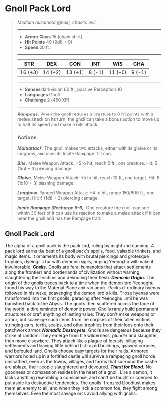 # Gnoll Pack Lord
>*Medium humanoid (gnoll), chaotic evil*
>___
>- **Armor Class** 15 (chain shirt)
>- **Hit Points** 49 (9d8 + 9)
>- **Speed** 30 ft.
>___
>|STR|DEX|CON|INT|WIS|CHA|
>|:---:|:---:|:---:|:---:|:---:|:---:|
>|16 (+3)|14 (+2)|13 (+1)|8 (-1)|11 (+0)|9 (-1)|
>___
>- **Senses** darkvision 60 ft., passive Perception 10
>- **Languages** Gnoll
>- **Challenge** 2 (450 XP)
>___
>***Rampage.*** When the gnoll reduces a creature to 0 hit points with a melee attack on its turn, the gnoll can take a bonus action to move up to half its speed and make a bite attack.  
>
>### Actions
>***Multiattack.*** The gnoll makes two attacks, either with its glaive or its longbow, and uses its Incite Rampage if it can.  
>
>***Bite.*** Melee Weapon Attack: +5 to hit, reach 5 ft., one creature. Hit: 5 (1d4 + 3) piercing damage.  
>
>***Glaive.*** Melee Weapon Attack: +5 to hit, reach 10 ft., one target. Hit: 8 (1d10 + 3) slashing damage.  
>
>***Longbow.*** Ranged Weapon Attack: +4 to hit, range 150/600 ft., one target. Hit: 6 (1d8 + 2) piercing damage.  
>
>***Incite Rampage (Recharge 5–6).*** One creature the gnoll can see within 30 feet of it can use its reaction to make a melee attack if it can hear the gnoll and has the Rampage trait.
## Gnoll Pack Lord
The alpha of a gnoll pack is the pack lord, ruling by might and cunning. A pack lord earns the best of a gnoll pack's spoils, food, valuable trinkets, and magic items. It ornaments its body with brutal piercings and grotesque trophies, dyeing its fur with demonic sigils, hoping Yeenoghu will make it invulnerable.
***Gnolls.*** Gnolls are feral humanoids that attack settlements along the frontiers and borderlands of civilization without warning, slaughtering their victims and devouring their flesh.
***Demonic Origin.***  The origin of the gnolls traces back to a time when the demon lord Yeenoghu found his way to the Material Plane and ran amok. Packs of ordinary hyenas followed in his wake, scavenging the demon lord's kills. Those hyenas were transformed into the first gnolls, parading after Yeenoghu until he was banished back to the Abyss. The gnolls then scattered across the face of the world, a dire reminder of demonic power.
Gnolls rarely build permanent structures or craft anything of lasting value. They don't make weapons or armor, but scavenge such items from the corpses of their fallen victims, stringing ears, teeth, scalps, and other trophies from their foes onto their patchwork armor.
***Nomadic Destroyers.***  Gnolls are dangerous because they strike at random. They emerge from the wilderness, plunder and slaughter, then move elsewhere. They attack like a plague of locusts, pillaging settlements and leaving little behind but razed buildings, gnawed corpses, and befouled land. Gnolls choose easy targets for their raids. Armored warriors holed up in a fortified castle will survive a rampaging gnoll horde unscathed, even as the towns, villages, and farms that surround the castle are ablaze, their people slaughtered and devoured.
***Thirst for Blood.***  No goodness or compassion resides in the heart of a gnoll. Like a demon, it lacks anything resembling a conscience, and can't be taught or coerced to put aside its destructive tendencies. The gnolls' frenzied bloodlust makes them an enemy to all, and when they lack a common foe, they fight among themselves. Even the most savage orcs avoid allying with gnolls.
